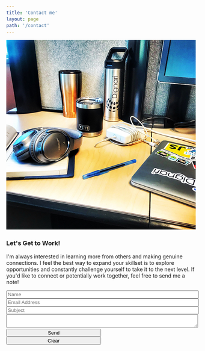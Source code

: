 ```yaml
---
title: 'Contact me'
layout: page
path: '/contact'
---
```


![work with jeff d stephens](./work_with_jeff.jpg)

### Let's Get to Work!

I'm always interested in learning more from others and making genuine connections. I feel the best way to expand your skillset is to explore opportunities and constantly challenge yourself to take it to the next level. If you'd like to connect or potentially work together, feel free to send me a note!

<form 
    name="contact"
    method="post" 
    data-netlify="true" 
    data-netlify-honeypot="bot-field"
    action="/success/"
>
    <input type="hidden" name="bot-field" />
    <div >
        <input type="text" name="name" placeholder="Name" required style="width:100%" />
    </div>
    <div>
        <input type="email" name="email" placeholder="Email Address" required style="width:100%" /> 
    </div>
    <div>
        <input type="text" name="subject" placeholder="Subject" required style="width:100%"/>
    </div>
        <textarea name="message" required style="width:100%" ></textarea>
    </div>
    <div>
    <div>
        <button type="submit" style="width:50%">Send</button>
      </div>
      <div>
        <button type="reset" style="width:50%">Clear</button>
        </div>
    </div>
</form>
